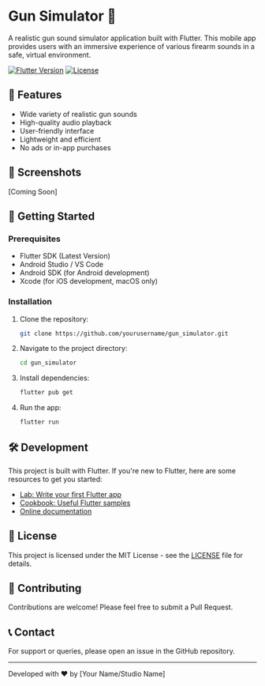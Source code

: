 # Gun Simulator 🔫

A realistic gun sound simulator application built with Flutter. This mobile app provides users with an immersive experience of various firearm sounds in a safe, virtual environment.

[![Flutter Version](https://img.shields.io/badge/Flutter-Latest-blue)](https://flutter.dev/)
[![License](https://img.shields.io/badge/License-MIT-green)](LICENSE)

## 🎯 Features

- Wide variety of realistic gun sounds
- High-quality audio playback
- User-friendly interface
- Lightweight and efficient
- No ads or in-app purchases

## 📱 Screenshots

[Coming Soon]

## 🚀 Getting Started

### Prerequisites

- Flutter SDK (Latest Version)
- Android Studio / VS Code
- Android SDK (for Android development)
- Xcode (for iOS development, macOS only)

### Installation

1. Clone the repository:
   ```bash
   git clone https://github.com/yourusername/gun_simulator.git
   ```

2. Navigate to the project directory:
   ```bash
   cd gun_simulator
   ```

3. Install dependencies:
   ```bash
   flutter pub get
   ```

4. Run the app:
   ```bash
   flutter run
   ```

## 🛠️ Development

This project is built with Flutter. If you're new to Flutter, here are some resources to get you started:

- [Lab: Write your first Flutter app](https://docs.flutter.dev/get-started/codelab)
- [Cookbook: Useful Flutter samples](https://docs.flutter.dev/cookbook)
- [Online documentation](https://docs.flutter.dev/)

## 📄 License

This project is licensed under the MIT License - see the [LICENSE](LICENSE) file for details.

## 🤝 Contributing

Contributions are welcome! Please feel free to submit a Pull Request.

## 📞 Contact

For support or queries, please open an issue in the GitHub repository.

---

Developed with ❤️ by [Your Name/Studio Name]
